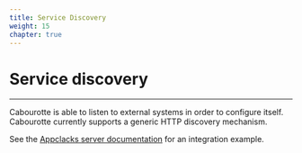 ```yaml
---
title: Service Discovery
weight: 15
chapter: true
---
```


# Service discovery

---

Cabourotte is able to listen to external systems in order to configure itself. Cabourotte currently supports a generic HTTP discovery mechanism.

See the [Appclacks server documentation](https://doc.appclacks.com/healthcheck/cabourotte/index.html) for an integration example.
